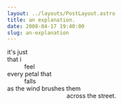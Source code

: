 ```yaml
---
layout: ../layouts/PostLayout.astro
title: an explanation.
date: 2008-04-17 19:40:00
slug: an-explanation
---
```


it's just  
that i  
          feel  
every petal that  
          falls  
as the wind brushes them  
                                   across the street.